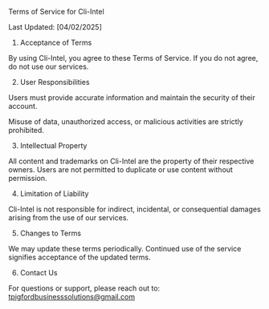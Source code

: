 Terms of Service for Cli-Intel

Last Updated: [04/02/2025]

1. Acceptance of Terms

By using Cli-Intel, you agree to these Terms of Service. If you do not agree, do not use our services.

2. User Responsibilities

Users must provide accurate information and maintain the security of their account.

Misuse of data, unauthorized access, or malicious activities are strictly prohibited.

3. Intellectual Property

All content and trademarks on Cli-Intel are the property of their respective owners. Users are not permitted to duplicate or use content without permission.

4. Limitation of Liability

Cli-Intel is not responsible for indirect, incidental, or consequential damages arising from the use of our services.

5. Changes to Terms

We may update these terms periodically. Continued use of the service signifies acceptance of the updated terms.

6. Contact Us

For questions or support, please reach out to: tpigfordbusinesssolutions@gmail.com
